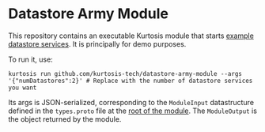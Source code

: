 Datastore Army Module
=====================
This repository contains an executable Kurtosis module that starts [example datastore services](https://github.com/kurtosis-tech/example-microservices/tree/develop/datastore). It is principally for demo purposes.

To run it, use:

```
kurtosis run github.com/kurtosis-tech/datastore-army-module --args '{"numDatastores":2}' # Replace with the number of datastore services you want
```

Its args is JSON-serialized, corresponding to the `ModuleInput` datastructure defined in the `types.proto` file at the [root of the module](https://github.com/kurtosis-tech/datastore-army-module).
The `ModuleOutput` is the object returned by the module.
